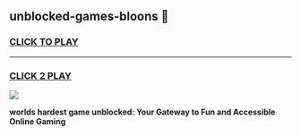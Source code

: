 
## unblocked-games-bloons 👋
<h3>
<a href="https://premium.freeplayer.one?title=unblocked-games-bloons&ref=14F">CLICK TO PLAY</a></h3>
<hr>

<h3>
<a href="https://premium.freeplayer.one?title=unblocked-games-bloons&ref=14F">CLICK 2 PLAY</a>
  
</h3>

<a href="https://premium.freeplayer.one?title=unblocked-games-bloons&ref=12F/"><img src="https://clearcache.store/games.png"></a>


**worlds hardest game unblocked: Your Gateway to Fun and Accessible Online Gaming**
